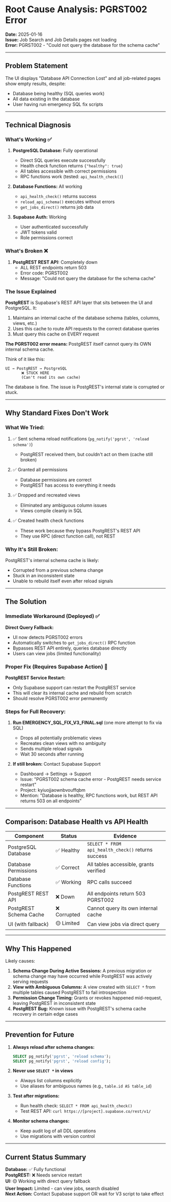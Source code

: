# Root Cause Analysis: PGRST002 Error

**Date:** 2025-01-16  
**Issue:** Job Search and Job Details pages not loading  
**Error:** PGRST002 - "Could not query the database for the schema cache"

---

## Problem Statement

The UI displays "Database API Connection Lost" and all job-related pages show empty results, despite:
- Database being healthy (SQL queries work)
- All data existing in the database
- User having run emergency SQL fix scripts

---

## Technical Diagnosis

### What's Working ✅
1. **PostgreSQL Database:** Fully operational
   - Direct SQL queries execute successfully
   - Health check function returns `{"healthy": true}`
   - All tables accessible with correct permissions
   - RPC functions work (tested: `api_health_check()`)

2. **Database Functions:** All working
   - `api_health_check()` returns success
   - `reload_api_schema()` executes without errors
   - `get_jobs_direct()` returns job data

3. **Supabase Auth:** Working
   - User authenticated successfully
   - JWT tokens valid
   - Role permissions correct

### What's Broken ❌
1. **PostgREST REST API:** Completely down
   - ALL REST endpoints return 503
   - Error code: PGRST002
   - Message: "Could not query the database for the schema cache"

### The Issue Explained

**PostgREST** is Supabase's REST API layer that sits between the UI and PostgreSQL. It:
1. Maintains an internal cache of the database schema (tables, columns, views, etc.)
2. Uses this cache to route API requests to the correct database queries
3. Must query this cache on EVERY request

**The PGRST002 error means:** PostgREST itself cannot query its OWN internal schema cache.

Think of it like this:
```
UI → PostgREST → PostgreSQL
       ❌ STUCK HERE
       (Can't read its own cache)
```

The database is fine. The issue is PostgREST's internal state is corrupted or stuck.

---

## Why Standard Fixes Don't Work

### What We Tried:
1. ✅ Sent schema reload notifications (`pg_notify('pgrst', 'reload schema')`)
   - PostgREST received them, but couldn't act on them (cache still broken)

2. ✅ Granted all permissions
   - Database permissions are correct
   - PostgREST has access to everything it needs

3. ✅ Dropped and recreated views
   - Eliminated any ambiguous column issues
   - Views compile cleanly in SQL

4. ✅ Created health check functions
   - These work because they bypass PostgREST's REST API
   - They use RPC (direct function call), not REST

### Why It's Still Broken:
PostgREST's internal schema cache is likely:
- Corrupted from a previous schema change
- Stuck in an inconsistent state
- Unable to rebuild itself even after reload signals

---

## The Solution

### Immediate Workaround (Deployed) ✅
**Direct Query Fallback:**
- UI now detects PGRST002 errors
- Automatically switches to `get_jobs_direct()` RPC function
- Bypasses REST API entirely, queries database directly
- Users can view jobs (limited functionality)

### Proper Fix (Requires Supabase Action) 🔄
**PostgREST Service Restart:**
- Only Supabase support can restart the PostgREST service
- This will clear its internal cache and rebuild from scratch
- Should resolve PGRST002 error permanently

### Steps for Full Recovery:
1. **Run EMERGENCY_SQL_FIX_V3_FINAL.sql** (one more attempt to fix via SQL)
   - Drops all potentially problematic views
   - Recreates clean views with no ambiguity
   - Sends multiple reload signals
   - Wait 30 seconds after running

2. **If still broken:** Contact Supabase Support
   - Dashboard → Settings → Support
   - Issue: "PGRST002 schema cache error - PostgREST needs service restart"
   - Project: kyiuojjaownbvouffqbm
   - Mention: "Database is healthy, RPC functions work, but REST API returns 503 on all endpoints"

---

## Comparison: Database Health vs API Health

| Component | Status | Evidence |
|-----------|--------|----------|
| PostgreSQL Database | ✅ Healthy | `SELECT * FROM api_health_check()` returns success |
| Database Permissions | ✅ Correct | All tables accessible, grants verified |
| Database Functions | ✅ Working | RPC calls succeed |
| PostgREST REST API | ❌ Down | All endpoints return 503 PGRST002 |
| PostgREST Schema Cache | ❌ Corrupted | Cannot query its own internal cache |
| UI (with fallback) | 🟡 Limited | Can view jobs via direct query |

---

## Why This Happened

Likely causes:
1. **Schema Change During Active Sessions:** A previous migration or schema change may have occurred while PostgREST was actively serving requests
2. **View with Ambiguous Columns:** A view created with `SELECT *` from multiple tables caused PostgREST to fail introspection
3. **Permission Change Timing:** Grants or revokes happened mid-request, leaving PostgREST in inconsistent state
4. **PostgREST Bug:** Known issue with PostgREST's schema cache recovery in certain edge cases

---

## Prevention for Future

1. **Always reload after schema changes:**
   ```sql
   SELECT pg_notify('pgrst', 'reload schema');
   SELECT pg_notify('pgrst', 'reload config');
   ```

2. **Never use `SELECT *` in views**
   - Always list columns explicitly
   - Use aliases for ambiguous names (e.g., `table.id AS table_id`)

3. **Test after migrations:**
   - Run health check: `SELECT * FROM api_health_check()`
   - Test REST API: `curl https://[project].supabase.co/rest/v1/`

4. **Monitor schema changes:**
   - Keep audit log of all DDL operations
   - Use migrations with version control

---

## Current Status Summary

**Database:** ✅ Fully functional  
**PostgREST:** ❌ Needs service restart  
**UI:** 🟡 Working with direct query fallback  
**User Impact:** Limited - can view jobs, search disabled  
**Next Action:** Contact Supabase support OR wait for V3 script to take effect  
